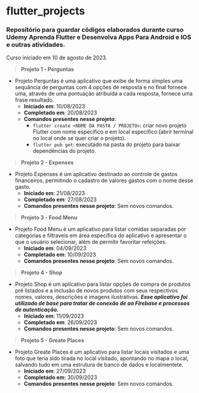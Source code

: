 # flutter_projects
### Repositório para guardar códigos elaborados durante curso Udemy Aprenda Flutter e Desenvolva Apps Para Android e IOS e outras atividades.

Curso iniciado em 10 de agosto de 2023.

> **Projeto 1 - Perguntas**

* Projeto Perguntas é uma aplicativo que exibe de forma simples uma sequância de perguntas com 4 opções de resposta e no final fornece uma, através de uma pontuação atribuída a cada resposta, fornece uma frase resultado.
    - **Iniciado em**: 10/08/2023
    - **Completado em**: 20/08/2023
    - **Comandos presentes nesse projeto**: 
        - `flutter create <NOME DA PASTA / PROJETO>`: criar novo projeto Flutter com nome específico e em local específico (abrir terminal no local onde se quer criar o projeto).
        - `flutter pub get`: executado na pasta do projeto para baixar dependências do projeto.

> **Projeto 2 - Expenses**

* Projeto Expenses é um aplicativo destinado ao controle de gastos financeiros, permitindo o cadastro de valores gastos com o nome desse gasto.
    - **Iniciado em**: 21/08/2023
    - **Completado em**: 27/08/2023
    - **Comandos presentes nesse projeto**: Sem novos comandos.

> **Projeto 3 - Food Menu**

* Projeto Food Menu é um aplicativo para listar comidas separadas por categorias e filtraveis em área específica do aplicativo e apresentar o que o usuário selecionar, além de permitir favoritar refeições.
    - **Iniciado em**: 04/09/2023
    - **Completado em**: 10/09/2023
    - **Comandos presentes nesse projeto**: Sem novos comandos.

> **Projeto 4 - Shop**

* Projeto Shop é um aplicativo para listar opções de compra de produtos pré listados e a inclusão de novos produtos com seus respectivos nomes, valores, descrições e imagens ilustrativas. 
***Esse aplicativo foi utilizado de base para tratar de conexão de ao Firebase e processos de autenticação.***
    - **Iniciado em**: 11/09/2023
    - **Completado em**: 26/09/2023
    - **Comandos presentes nesse projeto**: Sem novos comandos.

> **Projeto 5 - Greate Places**

* Projeto Greate Places é um aplicativo para listar locais visitados e uma foto que teria sido tirada no local visitado, apontando no mapa o local, salvando tudo em uma estrutura de banco de dados e localmentete. 
    - **Iniciado em**: 27/09/2023
    - **Completado em**: 30/09/2023
    - **Comandos presentes nesse projeto**: Sem novos comandos.